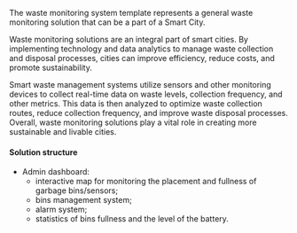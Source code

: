 The waste monitoring system template represents a general waste monitoring solution that can be a part of a Smart City.

Waste monitoring solutions are an integral part of smart cities. By implementing technology and data analytics to manage waste collection and disposal processes, cities can improve efficiency, reduce costs, and promote sustainability.

Smart waste management systems utilize sensors and other monitoring devices to collect real-time data on waste levels, collection frequency, and other metrics. This data is then analyzed to optimize waste collection routes, reduce collection frequency, and improve waste disposal processes. Overall, waste monitoring solutions play a vital role in creating more sustainable and livable cities.

#### Solution structure
- Admin dashboard: 
  - interactive map for monitoring the placement and fullness of garbage bins/sensors;
  - bins management system;
  - alarm system;
  - statistics of bins fullness and the level of the battery.
